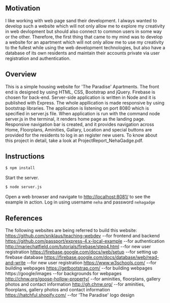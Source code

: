 ## Motivation
I like working with web page sand their development. I always wanted to develop such a website which will not only allow me to explore my creativity in web devlopment but should also connect to common users in some way or the other. Therefore, the first thing that came to my mind was to develop a website for an apartment which will not only allow me to use my creativity to the fullest while using the web development technologies, but also have a database of its own residents and maintain their accounts private via user registration  and authentication.

## Overview
This is a simple housing website for 'The Paradise' Apartments.
The front end is designed by using HTML, CSS, Bootstrap and jQuery. Firebase is chosen for back-end. Server-side application is written in Node and it is published with Express.
The whole appllication is made responsive by using bootstrap libraries. The application is listening on port 8080 which is specified in server.js file. 
When application is run with the command node server.js in the terminal, it renders home page as the landing page. Responsive navigation bar is created, and it provides navigation across Home, Floorplans, Aminities, Gallary, Location and special buttons are provided for the residents to log in an register new users.
To know about this project in detail, take a look at ProjectReport_NehaGadge.pdf.

## Instructions

```bash
$ npm install
```

Start the server.

```bash
$ node server.js
```

Open a web browser and navigate to [http://localhost:8081/](http://127.0.0.1:8081/)
to see the example in action.  Log in using username `neha` and password `nehagadge`


## References

The following websites are being referred to build this website:
https://github.com/sniklaus/teaching-webdev						--for frontend and backend
https://github.com/passport/express-4.x-local-example 			--for authentication
http://mariechatfield.com/tutorials/firebase/step4.html     	--for new user registration
https://firebase.google.com/docs/web/setup						--for setting up firebase database
https://firebase.google.com/docs/database/web/read-and-write 	--for new user registration
https://www.w3schools.com/										--for building webpages
https://getbootstrap.com/										--for building webpages
https://google/images											--for backgrounds for webpages
http://chnw.org/goose-hollow-property/							--for aminities, floorplans, gallery photos and contact information
http://gh.chnw.org/												--for aminities, floorplans, gallery photos and contact information
https://hatchful.shopify.com/									--for 'The Paradise' logo design
